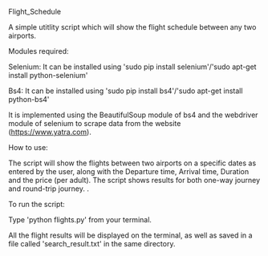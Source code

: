 Flight_Schedule 


A simple utitlity script which will show the flight schedule between any two airports.

Modules required: 

Selenium: It can be installed using 'sudo pip install selenium'/'sudo apt-get install python-selenium'

Bs4: It can be installed using 'sudo pip install bs4'/'sudo apt-get install python-bs4'

It is implemented using the BeautifulSoup module of bs4 and the webdriver module of selenium to scrape data from 
the website (https://www.yatra.com).

How to use:

The script will show the flights between two airports on a specific dates as entered by the user, along with the Departure time, Arrival time, Duration and the price (per adult). 
The script shows results for both one-way journey and round-trip journey. . 

To run the script:

Type 'python flights.py' from your terminal. 

All the flight results will be displayed on the terminal, as well as saved in a file called 'search_result.txt' in the same directory.
